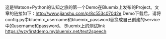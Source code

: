 这是Watson+Python的认知之旅的第一个Demo在Bluemix上发布的Project。文章的链接如下：http://www.jianshu.com/p/8c553c070d2e Demo下载后，请将config.py中bluemix_username和bluemix_password替换成自己创建的service中的username和password。
Bluemix上的测试link https://wzyfirstdemo.mybluemix.net/text2speech
